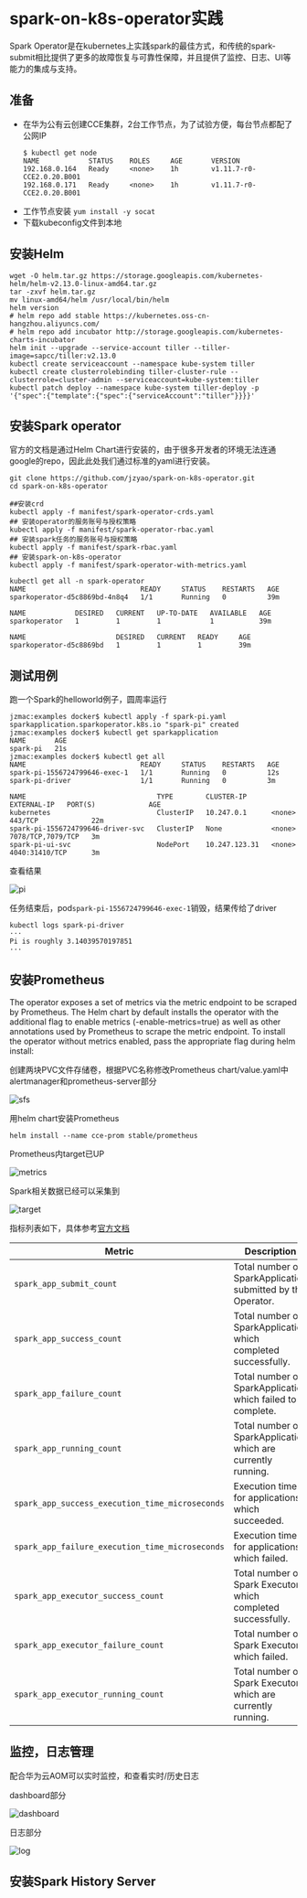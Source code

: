 # spark-on-k8s-operator实践

Spark Operator是在kubernetes上实践spark的最佳方式，和传统的spark-submit相比提供了更多的故障恢复与可靠性保障，并且提供了监控、日志、UI等能力的集成与支持。

## 准备
- 在华为公有云创建CCE集群，2台工作节点，为了试验方便，每台节点都配了公网IP
  ```
  $ kubectl get node
  NAME            STATUS    ROLES     AGE       VERSION
  192.168.0.164   Ready     <none>    1h        v1.11.7-r0-CCE2.0.20.B001
  192.168.0.171   Ready     <none>    1h        v1.11.7-r0-CCE2.0.20.B001
  ```
- 工作节点安装 `yum install -y socat`
- 下载kubeconfig文件到本地

## 安装Helm
```
wget -O helm.tar.gz https://storage.googleapis.com/kubernetes-helm/helm-v2.13.0-linux-amd64.tar.gz
tar -zxvf helm.tar.gz
mv linux-amd64/helm /usr/local/bin/helm
helm version
# helm repo add stable https://kubernetes.oss-cn-hangzhou.aliyuncs.com/
# helm repo add incubator http://storage.googleapis.com/kubernetes-charts-incubator
helm init --upgrade --service-account tiller --tiller-image=sapcc/tiller:v2.13.0
kubectl create serviceaccount --namespace kube-system tiller
kubectl create clusterrolebinding tiller-cluster-rule --clusterrole=cluster-admin --serviceaccount=kube-system:tiller
kubectl patch deploy --namespace kube-system tiller-deploy -p '{"spec":{"template":{"spec":{"serviceAccount":"tiller"}}}}'

```

## 安装Spark operator
官方的文档是通过Helm Chart进行安装的，由于很多开发者的环境无法连通google的repo，因此此处我们通过标准的yaml进行安装。
```
git clone https://github.com/jzyao/spark-on-k8s-operator.git
cd spark-on-k8s-operator

##安装crd
kubectl apply -f manifest/spark-operator-crds.yaml 
## 安装operator的服务账号与授权策略
kubectl apply -f manifest/spark-operator-rbac.yaml 
## 安装spark任务的服务账号与授权策略
kubectl apply -f manifest/spark-rbac.yaml 
## 安装spark-on-k8s-operator 
kubectl apply -f manifest/spark-operator-with-metrics.yaml
```

```
kubectl get all -n spark-operator
NAME                            READY     STATUS    RESTARTS   AGE
sparkoperator-d5c8869bd-4n8q4   1/1       Running   0          39m

NAME            DESIRED   CURRENT   UP-TO-DATE   AVAILABLE   AGE
sparkoperator   1         1         1            1           39m

NAME                      DESIRED   CURRENT   READY     AGE
sparkoperator-d5c8869bd   1         1         1         39m
```

## 测试用例
跑一个Spark的helloworld例子，圆周率运行
```
jzmac:examples docker$ kubectl apply -f spark-pi.yaml
sparkapplication.sparkoperator.k8s.io "spark-pi" created
jzmac:examples docker$ kubectl get sparkapplication
NAME       AGE
spark-pi   21s
jzmac:examples docker$ kubectl get all
NAME                            READY     STATUS    RESTARTS   AGE
spark-pi-1556724799646-exec-1   1/1       Running   0          12s
spark-pi-driver                 1/1       Running   0          3m

NAME                                TYPE        CLUSTER-IP      EXTERNAL-IP   PORT(S)             AGE
kubernetes                          ClusterIP   10.247.0.1      <none>        443/TCP             22m
spark-pi-1556724799646-driver-svc   ClusterIP   None            <none>        7078/TCP,7079/TCP   3m
spark-pi-ui-svc                     NodePort    10.247.123.31   <none>        4040:31410/TCP      3m
```
查看结果

![pi](./pic/pi.png?raw=true "pi")

任务结束后，pod`spark-pi-1556724799646-exec-1`销毁，结果传给了driver
```
kubectl logs spark-pi-driver
···
Pi is roughly 3.14039570197851
···
```

##  安装Prometheus
The operator exposes a set of metrics via the metric endpoint to be scraped by Prometheus. The Helm chart by default installs the operator with the additional flag to enable metrics (-enable-metrics=true) as well as other annotations used by Prometheus to scrape the metric endpoint. To install the operator without metrics enabled, pass the appropriate flag during helm install:

创建两块PVC文件存储卷，根据PVC名称修改Prometheus chart/value.yaml中alertmanager和prometheus-server部分

   ![sfs](./pic/sfs.png?raw=true "sfs")

用helm chart安装Prometheus
```
helm install --name cce-prom stable/prometheus
```

Prometheus内target已UP

![metrics](/pic/metrics.png?raw=true "metrics")

Spark相关数据已经可以采集到

![target](./pic/target.png?raw=true "target")

指标列表如下，具体参考[官方文档](https://github.com/GoogleCloudPlatform/spark-on-k8s-operator/blob/master/docs/quick-start-guide.md)

| Metric | Description |
| ------------- | ------------- |
| `spark_app_submit_count`  | Total number of SparkApplication submitted by the Operator.|
| `spark_app_success_count` | Total number of SparkApplication which completed successfully.|
| `spark_app_failure_count` | Total number of SparkApplication which failed to complete. |
| `spark_app_running_count` | Total number of SparkApplication which are currently running.|
| `spark_app_success_execution_time_microseconds` | Execution time for applications which succeeded.|
| `spark_app_failure_execution_time_microseconds` |Execution time for applications which failed. |
| `spark_app_executor_success_count` | Total number of Spark Executors which completed successfully. |
| `spark_app_executor_failure_count` | Total number of Spark Executors which failed. |
| `spark_app_executor_running_count` | Total number of Spark Executors which are currently running. |

## 监控，日志管理
配合华为云AOM可以实时监控，和查看实时/历史日志

dashboard部分

![dashboard](./pic/dashboard.png?raw=true "dashboard")

日志部分

![log](./pic/log.png?raw=true "log")

## 安装Spark History Server

